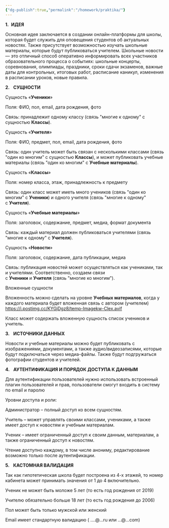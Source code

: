 ```yaml
---
{"dg-publish":true,"permalink":"/homework/praktika/"}
---
```


**1.**  **ИДЕЯ**

Основная идея заключается в создании онлайн-платформы для школы, которая будет служить для оповещения студентов об актуальных новостях. Также присутствует возможностью изучать школьные материалы, которые будут публиковаться учителем. Школьные новости — это отличный способ оперативно информировать всех участников образовательного процесса о событиях: школьные концерты, соревнования, олимпиады, праздники, сроки сдачи экзаменов, важные даты для контрольных, итоговых работ, расписание каникул, изменения в расписании уроков, новые правила.

**2.**   **СУЩНОСТИ**

Сущность «**Ученики**»

Поля: ФИО, пол, email, дата рождения, фото

Связь: принадлежит одному классу (связь "многие к одному" с сущностью **Классы**).

Сущность «**Учителя**»

Поля: ФИО, предмет, пол, email, дата рождения, фото

Связь: один учитель может быть связан с несколькими классами (связь "один ко многим" с сущностью **Классы**), и может публиковать учебные материалы (связь "один ко многим" с **Учебные материалы**).

Сущность «**Классы**»

Поля: номер класса, этаж, принадлежность к предмету

Связь: один класс может иметь много учеников (связь "один ко многим" с **Ученики**) и одного учителя (связь "многие к одному" с **Учителя**).

Сущность «**Учебные материалы**»

Поля: заголовок, содержание, предмет, медиа, формат документа

Связь: каждый материал должен публиковаться учителями (связь "многие к одному" с **Учителя**).

Сущность «**Новости**»

Поля: заголовок, содержание, дата публикации, медиа

Связь: публикация новостей может осуществляться как учениками, так и учителями. Соответственно, создаем связи с **Ученики** и **Учителя** (связь "многие ко многим").

Вложенные сущности

Вложенность можно сделать на уровне **Учебных материалов**, когда у каждого материала будет вложенная связь с автором (учителем)
https://i.postimg.cc/KYGjDgz8/temp-Imagekw-Clex.avif

Класс может содержать вложенную сущность список учеников и учитель.

**3.**   **ИСТОЧНИКИ ДАННЫХ**

Новости и учебные материалы можно будет публиковать с изображениями, документами, а также аудио/видеозаписями, которые будут подключаться через медиа-файлы. Также будут подгружаться фотографии студентов и учителей.

**4.**   **АУТЕНТИФИКАЦИЯ И ПОРЯДОК ДОСТУПА К ДАННЫМ**

Для аутентификации пользователей нужно использовать встроенный плагин пользователей и прав, пользователи смогут входить в систему по email и паролю

Уровни доступа и роли:

Администратор – полный доступ ко всем сущностям.

Учитель – может управлять своими классами, учениками, а также имеет доступ к новостям и учебным материалам.

Ученик – имеет ограниченный доступ к своим данным, материалам, а также ограниченный доступ к новостям.

Чтение доступно каждому, в том числе анониму, редактирование возможно только после аутентификации.

**5.**   **КАСТОМНАЯ ВАЛИДАЦИЯ**

Так как гипотетическая школа будет построена из 4-х этажей, то номер кабинета может принимать значения от 1 до 4 включительно.

Ученик не может быть моложе 5 лет (то есть год рождения от 2019)

Учителю обязательно больше 18 лет (то есть год рождения до 2006)

Пол может быть только мужской или женский

Email имеет стандартную валидацию ( ….@...ru или …@...com)